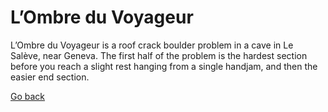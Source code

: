# L’Ombre du Voyageur

L’Ombre du Voyageur is a roof crack boulder problem in a cave in Le Salève, near Geneva. The first half of the problem is the hardest section before you reach a slight rest hanging from a single handjam, and then the easier end section.

[Go back](boulders.md)

